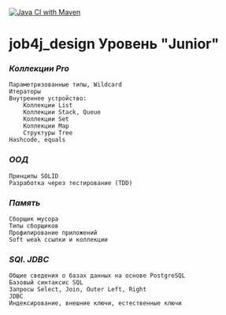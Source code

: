 [![Java CI with Maven](https://github.com/krutaxe/job4j_design/actions/workflows/maven.yml/badge.svg)](https://github.com/krutaxe/job4j_design/actions/workflows/maven.yml)
# job4j_design  Уровень "Junior"

### *Коллекции Pro*

    Параметризованные типы, Wildcard
    Итераторы
    Внутреннее устройство:
        Коллекции List
        Коллекции Stack, Queue
        Коллекции Set
        Коллекции Map
        Структуры Tree
    Hashcode, equals



### *ООД*

    Принципы SOLID
    Разработка через тестирование (TDD)
    
### *Память*

    Cборщик мусора
    Типы сборщиков
    Профилирование приложений
    Soft weak ссылки и коллекции
    
### *SQI. JDBC*

    Общие сведения о базах данных на основе PostgreSQL
    Базовый синтаксис SQL
    Запросы Select, Join, Outer Left, Right
    JDBC
    Индексирование, внешние ключи, естественные ключи
